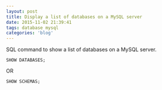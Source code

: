```yaml
---
layout: post
title: Display a list of databases on a MySQL server
date: 2015-11-02 21:39:41
tags: database mysql
categories: 'blog'
---
```


<p><p>SQL command to show a list of databases on a MySQL server.</p>

<pre><code class="language-sql">SHOW DATABASES;</code></pre>

OR

<pre><code class="language-sql">SHOW SCHEMAS;</code></pre></p>